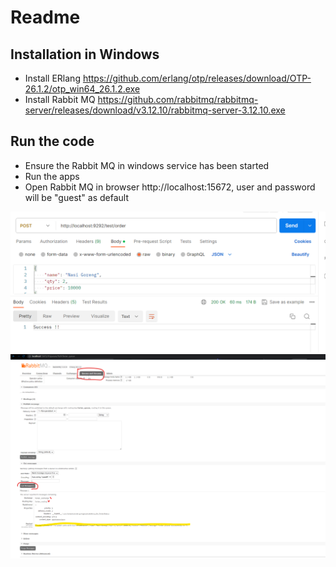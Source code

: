 # Readme

## Installation in Windows
- Install ERlang https://github.com/erlang/otp/releases/download/OTP-26.1.2/otp_win64_26.1.2.exe
- Install Rabbit MQ https://github.com/rabbitmq/rabbitmq-server/releases/download/v3.12.10/rabbitmq-server-3.12.10.exe

## Run the code
- Ensure the Rabbit MQ in windows service has been started
- Run the apps
- Open Rabbit MQ in browser http://localhost:15672, user and password will be "guest" as default

![Postman request.png](src%2Fmain%2Fresources%2FReadmeFile%2FPostman%20request.png)![Rabbit MQ result.png](src%2Fmain%2Fresources%2FReadmeFile%2FRabbit%20MQ%20result.png)